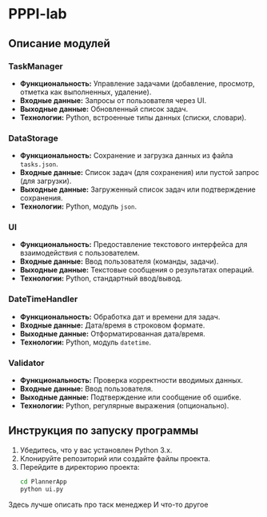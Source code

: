 # PPPI-lab
## Описание модулей

### TaskManager
- **Функциональность:** Управление задачами (добавление, просмотр, отметка как выполненных, удаление).
- **Входные данные:** Запросы от пользователя через UI.
- **Выходные данные:** Обновленный список задач.
- **Технологии:** Python, встроенные типы данных (списки, словари).

### DataStorage
- **Функциональность:** Сохранение и загрузка данных из файла `tasks.json`.
- **Входные данные:** Список задач (для сохранения) или пустой запрос (для загрузки).
- **Выходные данные:** Загруженный список задач или подтверждение сохранения.
- **Технологии:** Python, модуль `json`.

### UI
- **Функциональность:** Предоставление текстового интерфейса для взаимодействия с пользователем.
- **Входные данные:** Ввод пользователя (команды, задачи).
- **Выходные данные:** Текстовые сообщения о результатах операций.
- **Технологии:** Python, стандартный ввод/вывод.

### DateTimeHandler 
- **Функциональность:** Обработка дат и времени для задач.
- **Входные данные:** Дата/время в строковом формате.
- **Выходные данные:** Отформатированная дата/время.
- **Технологии:** Python, модуль `datetime`.

### Validator 
- **Функциональность:** Проверка корректности вводимых данных.
- **Входные данные:** Ввод пользователя.
- **Выходные данные:** Подтверждение или сообщение об ошибке.
- **Технологии:** Python, регулярные выражения (опционально).

## Инструкция по запуску программы
1. Убедитесь, что у вас установлен Python 3.x.
2. Клонируйте репозиторий или создайте файлы проекта.
3. Перейдите в директорию проекта:
   ```bash
   cd PlannerApp
   python ui.py
   ```
Здесь лучше описать про таск менеджер
И что-то другое